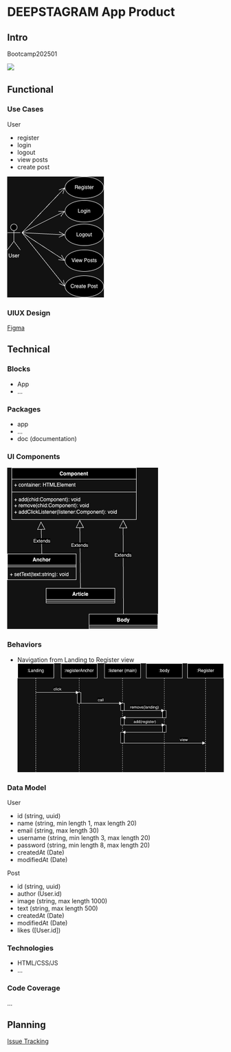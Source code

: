 # DEEPSTAGRAM App Product

## Intro

Bootcamp202501

![](https://media.giphy.com/media/xVurSXSjNiifP8qLXy/giphy.gif?cid=790b7611x2jrtmjn7yu50or3nsrt15wob2ke3ldty7o2cq1a&ep=v1_gifs_search&rid=giphy.gif&ct=g)

## Functional

### Use Cases

User
- register
- login
- logout
- view posts
- create post

![](./images/use-cases-diagram.png)

### UIUX Design

[Figma](https://www.figma.com/proto/pIXgvxWA9YhTDjz2WXMiV4/Prueba-app?node-id=4-10&p=f&t=LkWp3hgZufBlEntA-0&scaling=scale-down&content-scaling=fixed&page-id=0%3A1&starting-point-node-id=4%3A10)

## Technical

### Blocks

- App
- ...

### Packages

- app
- ...
- doc (documentation)

### UI Components

![](./images/components-class-diagram.png)

### Behaviors

- Navigation from Landing to Register view
![](./images/landing-sequence-diagram.png)

### Data Model

User
- id (string, uuid)
- name (string, min length 1, max length 20)
- email (string, max length 30)
- username (string, min length 3, max length 20)
- password (string, min length 8, max length 20)
- createdAt (Date)
- modifiedAt (Date)

Post
- id (string, uuid)
- author (User.id)
- image (string, max length 1000)
- text (string, max length 500)
- createdAt (Date)
- modifiedAt (Date)
- likes ([User.id])

### Technologies

- HTML/CSS/JS
- ...

### Code Coverage

...

## Planning

[Issue Tracking](https://github.com/b00tc4mp/isdi-bootcamp-202501/issues/48)